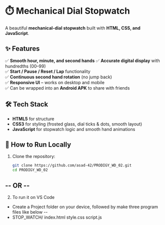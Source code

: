 # ⏱️ Mechanical Dial Stopwatch

A beautiful **mechanical-dial stopwatch** built with **HTML, CSS, and JavaScript**.  


## ✨ Features

✅ **Smooth hour, minute, and second hands**
✅ **Accurate digital display** with hundredths (00–99)  
✅ **Start / Pause / Reset / Lap** functionality  
✅ **Continuous second hand rotation** (no jump back)  
✅ **Responsive UI** – works on desktop and mobile  
✅ Can be wrapped into an **Android APK** to share with friends


## 🛠️ Tech Stack

- **HTML5** for structure
- **CSS3** for styling (frosted glass, dial ticks & dots, smooth layout)
- **JavaScript** for stopwatch logic and smooth hand animations


## 🚀 How to Run Locally

1. Clone the repository:
   ```bash
   git clone https://github.com/asad-42/PRODIGY_WD_02.git
   cd PRODIGY_WD_02
## -- OR --
2. To run it on VS Code
- Create a Project folder on your device, followed by make three program files like below --
- STOP_WATCH/
     index.html
     style.css
     script.js
